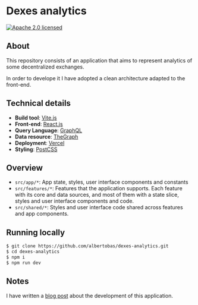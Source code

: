 # Dexes analytics

[![Apache 2.0 licensed](https://img.shields.io/badge/License-Apache_2.0-yellow.svg)](https://github.com/albertobas/dexes-analytics/blob/main/LICENSE)

## About

This repository consists of an application that aims to represent analytics of some decentralized exchanges.

In order to develope it I have adopted a clean architecture adapted to the front-end.

## Technical details

- **Build tool**: [Vite.js](https://vitejs.dev)
- **Front-end**: [React.js](https://reactjs.org)
- **Query Language**: [GraphQL](https://graphql.org)
- **Data resource**: [TheGraph](https://thegraph.com)
- **Deployment**: [Vercel](https://vercel.com)
- **Styling**: [PostCSS](https://postcss.org)

## Overview

- `src/app/*`: App state, styles, user interface components and constants
- `src/features/*`: Features that the application supports. Each feature with its core and data sources, and most of them with a state slice, styles and user interface components and code.
- `src/shared/*`: Styles and user interface code shared across features and app components.

## Running locally

```bash
$ git clone https://github.com/albertobas/dexes-analytics.git
$ cd dexes-analytics
$ npm i
$ npm run dev
```

## Notes

I have written a [blog post](https://www.albertobas.com/blog/dexes-analytics) about the development of this application.
